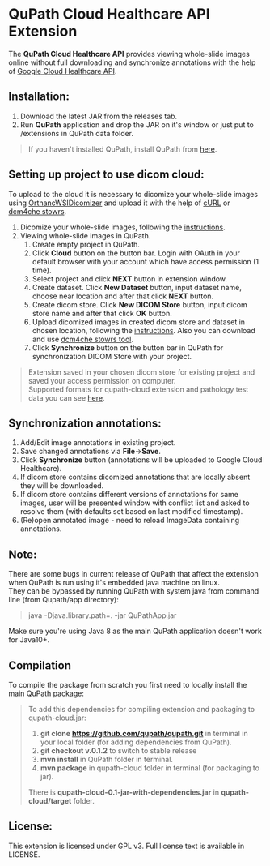 # QuPath Cloud Healthcare API Extension

The **QuPath Cloud Healthcare API** provides viewing whole-slide images online without full downloading and synchronize annotations with the help of [Google Cloud Healthcare API](https://cloud.google.com/healthcare/).

## Installation:
1) Download the latest JAR from the releases tab.
2) Run **QuPath** application and drop the JAR on it's window or just put to /extensions in QuPath data folder.

>If you haven't installed QuPath, install QuPath from [here](https://github.com/qupath/qupath/releases/tag/v0.1.2). 

## Setting up project to use dicom cloud:
To upload to the cloud it is necessary to dicomize your whole-slide images using [OrthancWSIDicomizer](https://www.orthanc-server.com/browse.php?path=/whole-slide-imaging) and upload it with the help of [cURL](https://curl.haxx.se/)  or [dcm4che stowrs](https://github.com/dcm4che/dcm4che/tree/master/dcm4che-tool/dcm4che-tool-stowrs).
1) Dicomize your whole-slide images, following the [instructions](http://book.orthanc-server.com/plugins/wsi.html).
2) Viewing whole-slide images in QuPath.
   1) Create empty project in QuPath.
   2) Click **Cloud** button on the button bar. Login with OAuth in your default browser with your account which have access permission (1 time).
   3) Select project and click **NEXT** button in extension window.
   4) Create dataset. Click **New Dataset** button, input dataset name, choose near location and after that click **NEXT** button.
   5) Create dicom store. Click **New DICOM Store** button, input dicom store name and after that click **OK** button.
   6) Upload dicomized images in created dicom store and dataset in chosen location, following the [instructions](https://cloud.google.com/healthcare/docs/how-tos/dicom-import-export). Also you can download and use [dcm4che stowrs tool](https://sourceforge.net/projects/dcm4che/).
   7) Click **Synchronize** button on the button bar in QuPath for synchronization DICOM Store with your project.
>Extension saved in your chosen dicom store for existing project and saved your access permission on computer.   
>Supported formats for qupath-cloud extension and pathology test data you can see [here](https://openslide.org/).

## Synchronization annotations:
1) Add/Edit image annotations in existing project.
2) Save changed annotations via **File**->**Save**.
3) Click **Synchronize** button (annotations will be uploaded to Google Cloud Healthcare).
4) If dicom store contains dicomized annotations that are locally absent they will be downloaded.
5) If dicom store contains different versions of annotations for same images, user will be presented window with conflict list and asked to resolve them (with defaults set based on last modified timestamp).
6) (Re)open annotated image - need to reload ImageData containing annotations.

## Note:
There are some bugs in current release of QuPath that affect the extension when QuPath is run using it's embedded java machine on linux.  
They can be bypassed by running QuPath with system java from command line (from Qupath/app directory):  
>java -Djava.library.path=. -jar QuPathApp.jar

Make sure you're using Java 8 as the main QuPath application doesn't work for
Java10+. 

## Compilation

To compile the package from scratch you first need to locally install the main
QuPath package:
> 
>To add this dependencies for compiling extension and packaging to qupath-cloud.jar:
>1) **git clone https://github.com/qupath/qupath.git** in terminal in your local folder (for adding dependencies from QuPath).
>2) **git checkout v.0.1.2** to switch to stable release
>3) **mvn install** in QuPath folder in terminal.
>4) **mvn package** in qupath-cloud folder in terminal (for packaging to jar).  
>
>There is **qupath-cloud-0.1-jar-with-dependencies.jar** in **qupath-cloud/target** folder.

## License:

This extension is licensed under GPL v3. Full license text is available in LICENSE.
